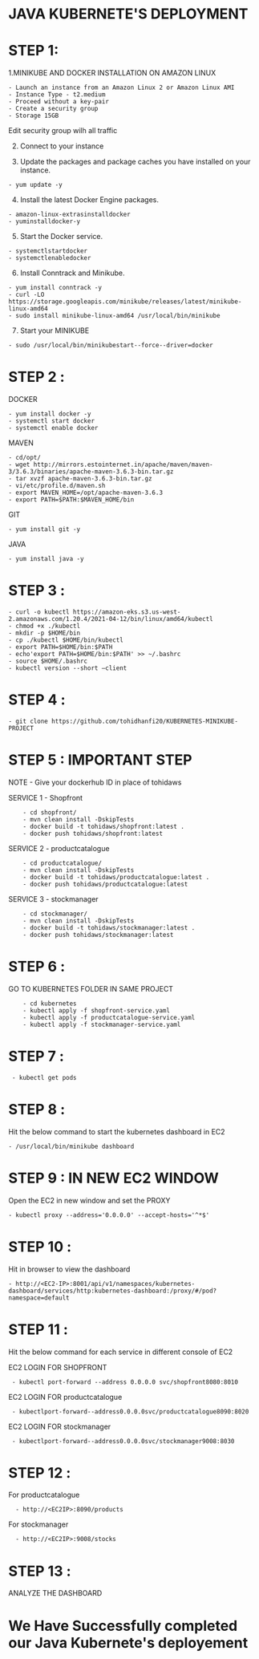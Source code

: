 # JAVA KUBERNETE'S DEPLOYMENT


# STEP 1:

  1.MINIKUBE AND DOCKER INSTALLATION ON AMAZON LINUX

    - Launch an instance from an Amazon Linux 2 or Amazon Linux AMI
    - Instance Type - t2.medium
    - Proceed without a key-pair
    - Create a security group
    - Storage 15GB
    
  Edit security group wilh all traffic

  2. Connect to your instance

  3. Update the packages and package caches you have installed on your instance.

    - yum update -y   

  4. Install the latest Docker Engine packages.

    - amazon-linux-extrasinstalldocker
    - yuminstalldocker-y

  5. Start the Docker service.

    - systemctlstartdocker
    - systemctlenabledocker

  6. Install Conntrack and Minikube.

    - yum install conntrack -y
    - curl -LO https://storage.googleapis.com/minikube/releases/latest/minikube-linux-amd64
    - sudo install minikube-linux-amd64 /usr/local/bin/minikube 

  7. Start your MINIKUBE

    - sudo /usr/local/bin/minikubestart--force--driver=docker


# STEP 2 :  

  DOCKER

    - yum install docker -y 
    - systemctl start docker 
    - systemctl enable docker

  MAVEN

    - cd/opt/
    - wget http://mirrors.estointernet.in/apache/maven/maven-3/3.6.3/binaries/apache-maven-3.6.3-bin.tar.gz
    - tar xvzf apache-maven-3.6.3-bin.tar.gz
    - vi/etc/profile.d/maven.sh
    - export MAVEN_HOME=/opt/apache-maven-3.6.3
    - export PATH=$PATH:$MAVEN_HOME/bin

 GIT 

    - yum install git -y 
    
 JAVA

    - yum install java -y
    

 # STEP 3 : 

    - curl -o kubectl https://amazon-eks.s3.us-west-2.amazonaws.com/1.20.4/2021-04-12/bin/linux/amd64/kubectl
    - chmod +x ./kubectl
    - mkdir -p $HOME/bin
    - cp ./kubectl $HOME/bin/kubectl
    - export PATH=$HOME/bin:$PATH
    - echo'export PATH=$HOME/bin:$PATH' >> ~/.bashrc
    - source $HOME/.bashrc
    - kubectl version --short –client
    
    
 # STEP 4 :     

    - git clone https://github.com/tohidhanfi20/KUBERNETES-MINIKUBE-PROJECT
    

# STEP 5 : IMPORTANT STEP

  NOTE - Give your dockerhub ID in place of tohidaws
  
  SERVICE 1 - Shopfront
  
        - cd shopfront/
        - mvn clean install -DskipTests
        - docker build -t tohidaws/shopfront:latest .
        - docker push tohidaws/shopfront:latest

  SERVICE 2 - productcatalogue
  
        - cd productcatalogue/
        - mvn clean install -DskipTests
        - docker build -t tohidaws/productcatalogue:latest .
        - docker push tohidaws/productcatalogue:latest

  SERVICE 3 - stockmanager
  
        - cd stockmanager/
        - mvn clean install -DskipTests
        - docker build -t tohidaws/stockmanager:latest .
        - docker push tohidaws/stockmanager:latest


# STEP 6 : 

   GO TO KUBERNETES FOLDER IN SAME PROJECT

        - cd kubernetes
        - kubectl apply -f shopfront-service.yaml
        - kubectl apply -f productcatalogue-service.yaml
        - kubectl apply -f stockmanager-service.yaml



# STEP 7 : 

     - kubectl get pods



# STEP 8 :

  Hit the below command to start the kubernetes dashboard in EC2

    - /usr/local/bin/minikube dashboard
    

# STEP 9 : IN NEW EC2 WINDOW

  Open the EC2 in new window and set the PROXY

    - kubectl proxy --address='0.0.0.0' --accept-hosts='^*$' 
    

# STEP 10 : 

  Hit in browser to view the dashboard

    - http://<EC2-IP>:8001/api/v1/namespaces/kubernetes-dashboard/services/http:kubernetes-dashboard:/proxy/#/pod?namespace=default
    

    
# STEP 11 :         

  Hit the below command for each service in different console of EC2

  EC2 LOGIN FOR SHOPFRONT
  
     - kubectl port-forward --address 0.0.0.0 svc/shopfront8080:8010

  EC2 LOGIN FOR productcatalogue
  
     - kubectlport-forward--address0.0.0.0svc/productcatalogue8090:8020

  EC2 LOGIN FOR stockmanager
  
     - kubectlport-forward--address0.0.0.0svc/stockmanager9008:8030


     
# STEP 12 :       

   For productcatalogue
   
      - http://<EC2IP>:8090/products

   For stockmanager

      - http://<EC2IP>:9008/stocks



 # STEP 13 :

   ANALYZE THE DASHBOARD



# We Have Successfully completed our Java Kubernete's deployement
